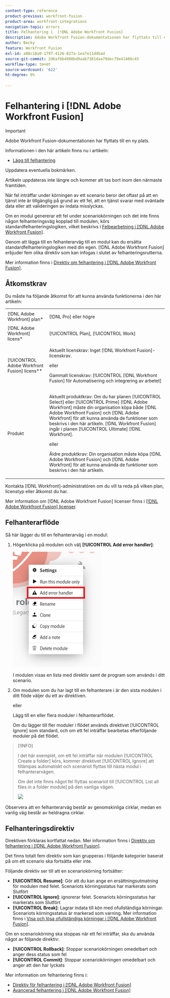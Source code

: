 ```yaml
---
content-type: reference
product-previous: workfront-fusion
product-area: workfront-integrations
navigation-topic: errors
title: Felhantering i  [!DNL Adobe Workfront Fusion]
description: Adobe Workfront Fusion-dokumentationen har flyttats till en ny plats. Den här artikeln har tagits bort, men innehåller en länk till den nya artikeln som innehåller den här funktionen.
author: Becky
feature: Workfront Fusion
exl-id: a08c18a0-1797-4126-827a-1ea7e11d4bad
source-git-commit: 2d6af8b4988bd9aab7381daa79dec79e41408c45
workflow-type: tm+mt
source-wordcount: '622'
ht-degree: 0%

---
```


# Felhantering i [!DNL Adobe Workfront Fusion]

>[!IMPORTANT]
>
>Adobe Workfront Fusion-dokumentationen har flyttats till en ny plats.
>
>Informationen i den här artikeln finns nu i artikeln:
>
>* [Lägg till felhantering](https://experienceleague.adobe.com/docs/workfront-fusion/using/create-scenarios/configure-error-handling/error-handling.html)
>
>Uppdatera eventuella bokmärken.
>
>Artikeln uppdateras inte längre och kommer att tas bort inom den närmaste framtiden.

När fel inträffar under körningen av ett scenario beror det oftast på att en tjänst inte är tillgänglig på grund av ett fel, att en tjänst svarar med oväntade data eller att valideringen av indata misslyckas.

Om en modul genererar ett fel under scenariokörningen och det inte finns någon felhanteringsväg kopplad till modulen, körs standardfelhanteringslogiken, vilket beskrivs i [Felbearbetning i [!DNL Adobe Workfront Fusion]](../../workfront-fusion/errors/error-processing.md).

Genom att lägga till en felhanterarväg till en modul kan du ersätta standardfelhanteringslogiken med din egen. [!DNL Adobe Workfront Fusion] erbjuder fem olika direktiv som kan infogas i slutet av felhanteringsrutterna.

Mer information finns i [Direktiv om felhantering i [!DNL Adobe Workfront Fusion]](../../workfront-fusion/errors/directives-for-error-handling.md).

## Åtkomstkrav

Du måste ha följande åtkomst för att kunna använda funktionerna i den här artikeln:

<table style="table-layout:auto">
 <col> 
 <col> 
 <tbody> 
  <tr> 
   <td role="rowheader">[!DNL Adobe Workfront] plan*</td> 
   <td> <p>[!DNL Pro] eller högre</p> </td> 
  </tr> 
  <tr data-mc-conditions=""> 
   <td role="rowheader">[!DNL Adobe Workfront] licens*</td> 
   <td> <p>[!UICONTROL Plan], [!UICONTROL Work]</p> </td> 
  </tr> 
  <tr> 
   <td role="rowheader">[!UICONTROL Adobe Workfront Fusion] licens**</td> 
   <td>
   <p>Aktuellt licenskrav: Inget [!DNL Workfront Fusion]-licenskrav.</p>
   <p>eller</p>
   <p>Gammalt licenskrav: [!UICONTROL [!DNL Workfront Fusion] för Automatisering och integrering av arbetet] </p>
   </td> 
  </tr> 
  <tr> 
   <td role="rowheader">Produkt</td> 
   <td>
   <p>Aktuellt produktkrav: Om du har planen [!UICONTROL Select] eller [!UICONTROL Prime] [!DNL Adobe Workfront] måste din organisation köpa både [!DNL Adobe Workfront Fusion] och [!DNL Adobe Workfront] för att kunna använda de funktioner som beskrivs i den här artikeln. [!DNL Workfront Fusion] ingår i planen [!UICONTROL Ultimate] [!DNL Workfront].</p>
   <p>eller</p>
   <p>Äldre produktkrav: Din organisation måste köpa [!DNL Adobe Workfront Fusion] och [!DNL Adobe Workfront] för att kunna använda de funktioner som beskrivs i den här artikeln.</p>
   </td> 
  </tr> 
 </tbody> 
</table>

Kontakta [!DNL Workfront]-administratören om du vill ta reda på vilken plan, licenstyp eller åtkomst du har.

Mer information om [!DNL Adobe Workfront Fusion] licenser finns i [[!DNL Adobe Workfront Fusion] licenser](../../workfront-fusion/get-started/license-automation-vs-integration.md).

## Felhanterarflöde

Så här lägger du till en felhanterarväg i en modul:

1. Högerklicka på modulen och välj **[!UICONTROL Add error handler]**:

   ![](assets/error-handler-route.png)

   I modulen visas en lista med direktiv samt de program som används i ditt scenario.

1. Om modulen som du har lagt till en felhanterare i är den sista modulen i ditt flöde väljer du ett av direktiven.

   eller

   Lägg till en eller flera moduler i felhanterarflödet.

   Om du lägger till fler moduler i flödet används direktivet [!UICONTROL Ignore] som standard, och om ett fel inträffar bearbetas efterföljande moduler på det flödet.


>[!INFO]
>
>I det här exemplet, om ett fel inträffar när modulen [!UICONTROL Create a folder] körs, kommer direktivet [!UICONTROL Ignore] att tillämpas automatiskt och scenariot flyttas till nästa modul i felhanterarvägen.
>
>Om det inte finns något fel flyttas scenariot till [!UICONTROL List all files in a folder module] på den vanliga vägen.
>
>![](assets/if-there-is-no-error-350x234.png)

Observera att en felhanterarväg består av genomskinliga cirklar, medan en vanlig väg består av heldragna cirklar.

## Felhanteringsdirektiv

Direktiven förklaras kortfattat nedan. Mer information finns i [Direktiv om felhantering i [!DNL Adobe Workfront Fusion]](../../workfront-fusion/errors/directives-for-error-handling.md).

Det finns totalt fem direktiv som kan grupperas i följande kategorier baserat på om ett scenario ska fortsätta eller inte.

Följande direktiv ser till att en scenariokörning fortsätter:

* **[!UICONTROL Resume]**: Gör att du kan ange en ersättningsutmatning för modulen med felet. Scenariots körningsstatus har markerats som Slutfört
* **[!UICONTROL Ignore]**: ignorerar felet. Scenariots körningsstatus har markerats som Slutfört
* **[!UICONTROL Break]**: Lagrar indata till kön med ofullständiga körningar. Scenariots körningsstatus är markerad som varning. Mer information finns i [Visa och lösa ofullständiga körningar i [!DNL Adobe Workfront Fusion]](../../workfront-fusion/scenarios/view-and-resolve-incomplete-executions.md).

Om en scenariokörning ska stoppas när ett fel inträffar, ska du använda något av följande direktiv:

* **[!UICONTROL Rollback]**: Stoppar scenariokörningen omedelbart och anger dess status som fel
* **[!UICONTROL Commit]**: Stoppar scenariokörningen omedelbart och anger att den har lyckats

Mer information om felhantering finns i:

* [Direktiv för felhantering i  [!DNL Adobe Workfront Fusion]](../../workfront-fusion/errors/directives-for-error-handling.md)
* [Avancerad felhantering i [!DNL Adobe Workfront Fusion]](../../workfront-fusion/errors/advanced-error-handling.md)